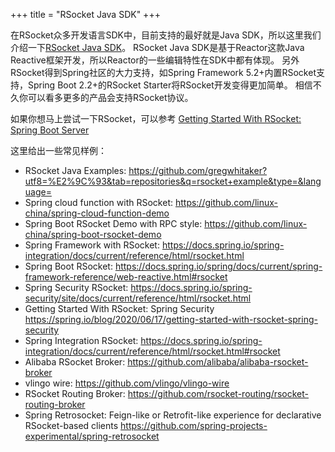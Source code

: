+++
title = "RSocket Java SDK"
+++

在RSocket众多开发语言SDK中，目前支持的最好就是Java SDK，所以这里我们介绍一下[RSocket Java SDK](https://github.com/rsocket/rsocket-java)。 RSocket Java SDK是基于Reactor这款Java Reactive框架开发，所以Reactor的一些编辑特性在SDK中都有体现。
另外RSocket得到Spring社区的大力支持，如Spring Framework 5.2+内置RSocket支持，Spring Boot 2.2+的RSocket Starter将RSocket开发变得更加简单。 相信不久你可以看多更多的产品会支持RSocket协议。

如果你想马上尝试一下RSocket，可以参考 [Getting Started With RSocket: Spring Boot Server](https://spring.io/blog/2020/03/02/getting-started-with-rsocket-spring-boot-server)

这里给出一些常见样例：
* RSocket Java Examples: https://github.com/gregwhitaker?utf8=%E2%9C%93&tab=repositories&q=rsocket+example&type=&language=
* Spring cloud function with RSocket: https://github.com/linux-china/spring-cloud-function-demo
* Spring Boot RSocket Demo with RPC style: https://github.com/linux-china/spring-boot-rsocket-demo
* Spring Framework with RSocket:  https://docs.spring.io/spring-integration/docs/current/reference/html/rsocket.html
* Spring Boot RSocket: https://docs.spring.io/spring/docs/current/spring-framework-reference/web-reactive.html#rsocket
* Spring Security RSocket: https://docs.spring.io/spring-security/site/docs/current/reference/html/rsocket.html
* Getting Started With RSocket: Spring Security https://spring.io/blog/2020/06/17/getting-started-with-rsocket-spring-security
* Spring Integration RSocket: https://docs.spring.io/spring-integration/docs/current/reference/html/rsocket.html#rsocket
* Alibaba RSocket Broker: https://github.com/alibaba/alibaba-rsocket-broker
* vlingo wire: https://github.com/vlingo/vlingo-wire
* RSocket Routing Broker: https://github.com/rsocket-routing/rsocket-routing-broker
* Spring Retrosocket: Feign-like or Retrofit-like experience for declarative RSocket-based clients https://github.com/spring-projects-experimental/spring-retrosocket
